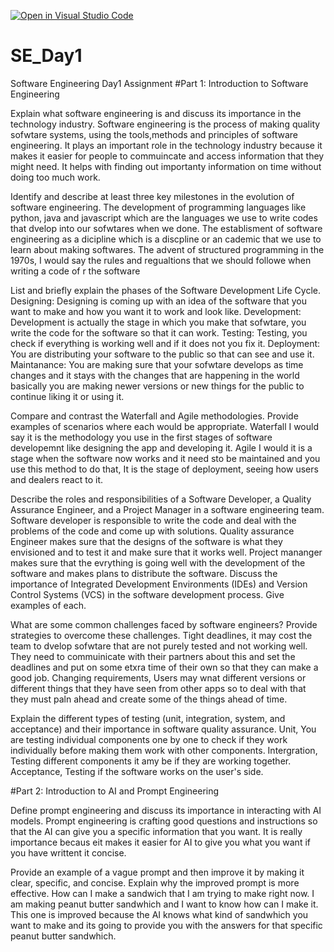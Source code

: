 [![Open in Visual Studio Code](https://classroom.github.com/assets/open-in-vscode-2e0aaae1b6195c2367325f4f02e2d04e9abb55f0b24a779b69b11b9e10269abc.svg)](https://classroom.github.com/online_ide?assignment_repo_id=15580137&assignment_repo_type=AssignmentRepo)
# SE_Day1
Software Engineering Day1 Assignment
#Part 1: Introduction to Software Engineering

Explain what software engineering is and discuss its importance in the technology industry.
Software engineering is the process of making quality sofwtare systems, using the tools,methods and principles of software engineering. It plays an important role in the technology industry because it makes it easier for people to commuincate and access information that they might need. It helps with finding out importanty information on time without doing too much work.

Identify and describe at least three key milestones in the evolution of software engineering.
The development of programming languages like python, java and javascript which are the languages we use to write codes that dvelop into our sofwtares when we done. 
The establisment of software engineering as a dicipline which is a discpline or an cademic that we use to learn about making softwares.
The advent of structured programming in the 1970s, I would say the rules and regualtions that we should followe when writing a code of r the software

List and briefly explain the phases of the Software Development Life Cycle.
Designing: Designing is coming up with an idea of the software that you want to make and how you want it to work and look like.
Development: Development is actually the stage in which you make that sofwtare, you write the code for the software so that it can work.
Testing: Testing, you check if everything is working well and if it does not you fix it.
Deployment: You are distributing your software to the public so that can see and use it.
Maintanance: You are making sure that your sofwtare develops as time changes and it stays with the changes that are happening in the world basically you are making newer versions or new things for the public to continue liking it or using it.

Compare and contrast the Waterfall and Agile methodologies. Provide examples of scenarios where each would be appropriate.
Waterfall I would say it is the methodology you use in the first stages of software developemnt like designing the app and developing it. 
Agile I would it is a stage when the software now works and it need sto be maintained and you use this method to do that, It is the stage of deployment, seeing how users and dealers react to it. 

Describe the roles and responsibilities of a Software Developer, a Quality Assurance Engineer, and a Project Manager in a software engineering team.
Software developer is responsible to write the code and deal with the problems of the code and come up with solutions.
Quality assurance Engineer makes sure that the designs of the software is what they envisioned and to test it and make sure that it works  well.
Project mananger makes sure that the evrything is going well with the development of the software and makes plans to distribute the software.
Discuss the importance of Integrated Development Environments (IDEs) and Version Control Systems (VCS) in the software development process. Give examples of each.


What are some common challenges faced by software engineers? Provide strategies to overcome these challenges.
Tight deadlines, it may cost the team to dvelop sofwtare that are not purely tested and not working well. They need to commuinicate with their partners about this and set the deadlines and put on some etxra time of their own so that they can make a good job.
Changing requirements, Users may wnat different versions or different things that they have seen from other apps so to deal with that they must paln ahead and create some of the things ahead of time.

Explain the different types of testing (unit, integration, system, and acceptance) and their importance in software quality assurance.
Unit, You are testing individual components one by one to check if they work individually before making them work with other components. 
Intergration, Testing different components it amy be if they are working together.
Acceptance, Testing if the software works on the user's side. 

#Part 2: Introduction to AI and Prompt Engineering


Define prompt engineering and discuss its importance in interacting with AI models.
Prompt engineering is crafting good questions and instructions so that the AI can give you a specific information that you want. It is really importance becaus eit makes it easier for AI to give you what you want if you have writtent it concise. 

Provide an example of a vague prompt and then improve it by making it clear, specific, and concise. Explain why the improved prompt is more effective.
How can I make a sandwich that I am trying to make right now. 
I am making peanut butter sandwhich and I want to know how can I make it. This one is improved because the AI knows what kind of sandwhich you want to make and its going to provide you with the answers for that specific peanut butter sandwhich. 
